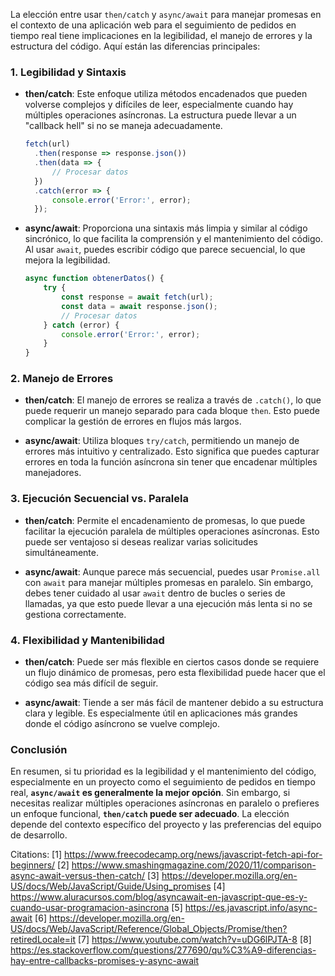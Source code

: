 La elección entre usar `then/catch` y `async/await` para manejar promesas en el contexto de una aplicación web para el seguimiento de pedidos en tiempo real tiene implicaciones en la legibilidad, el manejo de errores y la estructura del código. Aquí están las diferencias principales:

### 1. **Legibilidad y Sintaxis**

- **then/catch**: Este enfoque utiliza métodos encadenados que pueden volverse complejos y difíciles de leer, especialmente cuando hay múltiples operaciones asíncronas. La estructura puede llevar a un "callback hell" si no se maneja adecuadamente.

  ```javascript
  fetch(url)
    .then(response => response.json())
    .then(data => {
        // Procesar datos
    })
    .catch(error => {
        console.error('Error:', error);
    });
  ```

- **async/await**: Proporciona una sintaxis más limpia y similar al código sincrónico, lo que facilita la comprensión y el mantenimiento del código. Al usar `await`, puedes escribir código que parece secuencial, lo que mejora la legibilidad.

  ```javascript
  async function obtenerDatos() {
      try {
          const response = await fetch(url);
          const data = await response.json();
          // Procesar datos
      } catch (error) {
          console.error('Error:', error);
      }
  }
  ```

### 2. **Manejo de Errores**

- **then/catch**: El manejo de errores se realiza a través de `.catch()`, lo que puede requerir un manejo separado para cada bloque `then`. Esto puede complicar la gestión de errores en flujos más largos.

- **async/await**: Utiliza bloques `try/catch`, permitiendo un manejo de errores más intuitivo y centralizado. Esto significa que puedes capturar errores en toda la función asíncrona sin tener que encadenar múltiples manejadores.

### 3. **Ejecución Secuencial vs. Paralela**

- **then/catch**: Permite el encadenamiento de promesas, lo que puede facilitar la ejecución paralela de múltiples operaciones asíncronas. Esto puede ser ventajoso si deseas realizar varias solicitudes simultáneamente.

- **async/await**: Aunque parece más secuencial, puedes usar `Promise.all` con `await` para manejar múltiples promesas en paralelo. Sin embargo, debes tener cuidado al usar `await` dentro de bucles o series de llamadas, ya que esto puede llevar a una ejecución más lenta si no se gestiona correctamente.

### 4. **Flexibilidad y Mantenibilidad**

- **then/catch**: Puede ser más flexible en ciertos casos donde se requiere un flujo dinámico de promesas, pero esta flexibilidad puede hacer que el código sea más difícil de seguir.

- **async/await**: Tiende a ser más fácil de mantener debido a su estructura clara y legible. Es especialmente útil en aplicaciones más grandes donde el código asíncrono se vuelve complejo.

### Conclusión

En resumen, si tu prioridad es la legibilidad y el mantenimiento del código, especialmente en un proyecto como el seguimiento de pedidos en tiempo real, **`async/await` es generalmente la mejor opción**. Sin embargo, si necesitas realizar múltiples operaciones asíncronas en paralelo o prefieres un enfoque funcional, **`then/catch` puede ser adecuado**. La elección depende del contexto específico del proyecto y las preferencias del equipo de desarrollo.

Citations:
[1] https://www.freecodecamp.org/news/javascript-fetch-api-for-beginners/
[2] https://www.smashingmagazine.com/2020/11/comparison-async-await-versus-then-catch/
[3] https://developer.mozilla.org/en-US/docs/Web/JavaScript/Guide/Using_promises
[4] https://www.aluracursos.com/blog/asyncawait-en-javascript-que-es-y-cuando-usar-programacion-asincrona
[5] https://es.javascript.info/async-await
[6] https://developer.mozilla.org/en-US/docs/Web/JavaScript/Reference/Global_Objects/Promise/then?retiredLocale=it
[7] https://www.youtube.com/watch?v=uDG6lPJTA-8
[8] https://es.stackoverflow.com/questions/277690/qu%C3%A9-diferencias-hay-entre-callbacks-promises-y-async-await